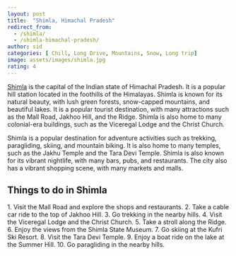 ```yaml
---
layout: post
title:  "Shimla, Himachal Pradesh"
redirect_from:
  - /shimla/
  - /shimla-himachal-pradesh/
author: sid
categories: [ Chill, Long Drive, Mountains, Snow, Long trip]
image: assets/images/shimla.jpg
rating: 4
---
```

[Shimla](https://www.justwravel.com/package/4-Night-5-Days-Shimla-Trip) is the capital of the Indian state of Himachal Pradesh. It is a popular hill station located in the foothills of the Himalayas. Shimla is known for its natural beauty, with lush green forests, snow-capped mountains, and beautiful lakes. It is a popular tourist destination, with many attractions such as the Mall Road, Jakhoo Hill, and the Ridge. Shimla is also home to many colonial-era buildings, such as the Viceregal Lodge and the Christ Church.

Shimla is a popular destination for adventure activities such as trekking, paragliding, skiing, and mountain biking. It is also home to many temples, such as the Jakhu Temple and the Tara Devi Temple. Shimla is also known for its vibrant nightlife, with many bars, pubs, and restaurants. The city also has a vibrant shopping scene, with many markets and malls.

<h2>Things to do in Shimla</h2>
1. Visit the Mall Road and explore the shops and restaurants.
2. Take a cable car ride to the top of Jakhoo Hill.
3. Go trekking in the nearby hills.
4. Visit the Viceregal Lodge and the Christ Church.
5. Take a stroll along the Ridge.
6. Enjoy the views from the Shimla State Museum.
7. Go skiing at the Kufri Ski Resort.
8. Visit the Tara Devi Temple.
9. Enjoy a boat ride on the lake at the Summer Hill.
10. Go paragliding in the nearby hills.


<div class="pa-carousel-widget" style="width:100%; height:480px; display:none;"
  data-link="https://www.justwravel.com/package/4-Night-5-Days-Shimla-Trip"
  data-title="Shimla, Himachal Pradesh"
  data-description="Chill, Long Drive, Mountains, Snow, Long trip"
  data-delay="3">
  <object data="https://lh3.googleusercontent.com/lEC74MVRlYFygtx2yz9BjEeIfhkQSDwiL8K9667FEaHIzWGb-ewXaKRzVDLFdnHIifS5QgYb2G4JauVWM9_cEaZI1-Uub_-5SiuQ041xi0DQ0r4gp_9_VM-SnwpXUfhcKxbUwNRB1T4=w1920-h1080"></object>
  <object data="https://lh3.googleusercontent.com/zdn2Wx2oGGjprYTYbwhLhHGhF5sQDjYS8pnhzox5X_H5PU-9FvGC8BqcIwuczRxf6E7A_L-2Ug0lxQLsoUU1N-HXaegQgvsnmAEjvZM-EfpL6QGbS7z_9kz7SXFLix8_hSANOAm9hGM=w1920-h1080"></object>
  <object data="https://lh3.googleusercontent.com/mRsUAVaQOFTmbPu05SirVCsK-ixP11as5G9tXeRCxzpuwpcLZpzn7649Qp1XOHXY_POetkW-liYI8P1ZaWZ5oVoBtM23lGDBOKA2d3I5ooNTTBYBI6ZewLPH6qWKM-ZZsybN-LJd_U4=w1920-h1080"></object>
  <object data="https://lh3.googleusercontent.com/JyBqQBEB-cirhdGlBzD7NuzyO2N1H1u19JYMI8lZpmuitOT0IVOUO3p4duAOinAW7WqycYhTGURD9_TwtOeFlsLWPiExGtl2RJlObjdl-02xgIlYQB5ZTKX3r_l3m5IaS0Y6KIJ2E7k=w1920-h1080"></object>
  <object data="https://lh3.googleusercontent.com/dKBFUIBg_76ECHKM5MDVpyoYtkcKy5VBUK6UqGerrXeFkhvp1LbE_iWWwYswR_gLoq4094VCd0hbWZKjwvCZf5xG6tLgb0OP5Fq4yBuNw8AfjAciG1pUqwz_t8mSOfQGoRyUH60zLOM=w1920-h1080"></object>
  <object data="https://lh3.googleusercontent.com/b5P_k7EE2rTekcrONjZAQqeVffGrS4Ya2FfGkp8NVqyhPQj53NiDtNtqCZqefW7WWf1UdklbK7M_sdmk59EulbdcnaxQTdY5IiCXDMsirlP45hD8pDIdbrvh7dBOVSE_9low73gD93o=w1920-h1080"></object>
  <object data="https://lh3.googleusercontent.com/TNPaxHPgXl6n_DAXj0SdwdFD-E0gZ3BLc7lyPCLLCipr4tPp1n7wee8sXZsCYUlbkXVjPMzjbl0O8vT1cUwXoDX48hkblghaEbvgkZlwnkXQUolIehI7Sbu36u_W3gsNfM4sUtJ_xqI=w1920-h1080"></object>
  <object data="https://lh3.googleusercontent.com/MyLgEFfckzKlM_3LCzA13QEghS0BjosBrO-5DBfb7zeHD5QvtNOidk20RLcSsZ0HGOeOj2YlY1k3MhT2ZpS1AvcaYuRY7HlPOrN7lub6VlEx7lL2e8uzCFp6rT0QC8CF86NXWGxaw1o=w1920-h1080"></object>
  <object data="https://lh3.googleusercontent.com/bVaBmJeUAm28pIAMIe1-tYZ9tVFQoc377raTuEIibwEsfgdd6NnlPk_V1D2cl1nHz0d13rSe4zJpBCj6x9p4TBtyKIOrTwUPppSplgMHk8pzhgyBDrRavP8j1PZvF6KuXzxh1TlQgpU=w1920-h1080"></object>
  <object data="https://lh3.googleusercontent.com/xl70dYBmkzFf5FKb_TyBshHVsikctirBv7XD4OiDPkJiuNGwNW995daKq9Xf0Yw0Efgqwawoq8ibTBsTGyS3XDyrTdx4M4VMrpM5hnUkDW00Z8kU9TDv-TVN_tkEOMgIql2QisjnAuQ=w1920-h1080"></object>
  <object data="https://lh3.googleusercontent.com/5oLQe8swp0x_pdZOr-jJrslwmmGlQeLQL4Mt46Gl_gowvDcQYaR4zsGmcSKHDhq8xm9frrX2Zk7CLOX1Z3uf85LizDDSB92c49jSAefVqB3xGFNp9W-ruHbCQZWjbJluvoUeMRpaUgU=w1920-h1080"></object>
  <object data="https://lh3.googleusercontent.com/2YzV9nD26uk1x92FxlBG2ZoSg0V9QXZ7jXJ6FRSBn_inrMNHf4M0x-NjuE-MpFvc_z6M79lU9F8YMzOhTzCr6-vrjh0nEICrxl9lRqHp__WfXR9FIT5WknNm-V-yq39cxbU5tWkRaIs=w1920-h1080"></object>
  <object data="https://lh3.googleusercontent.com/MPn3jwo_pPeJMBNeK0XmHMF8lUOOmwVGq9WSLlgnjcYS3HrzD3XR7q6dWQQIe3PSLGxXc7JLsgBHv5hchihsHhYPE6RveNh1vMzb_AQFJTgGh6m3yD_nCZmIwAz02vAm3XOR6_Nz1Dk=w1920-h1080"></object>
  <object data="https://lh3.googleusercontent.com/1yV_EXPcLFx9903v6Ypi2yHW3a952TQKSEAaAXkBCq_5yElyP7XmLYfAs1kJbFAwNs6Mih0Afl4X9Kxg51SRdHq-lDpQaHTWB7DnlyO1nNo6AhZfF0lujhbmhEZCLGAeqPd9-4ZiXGM=w1920-h1080"></object>
  <object data="https://lh3.googleusercontent.com/LPo1zks-k6k9wTTjsucJIVvJmYtAO8lgCRwl9XqZbpIF5WYuZPV6agtPiUy_vnlkUz1duR2sEntPReqmTi-ROHeidHr7skli_j9aAW3-1B-Wn5QrAjThAHRr_xOziqDubwQSNpAj48U=w1920-h1080"></object>
  <object data="https://lh3.googleusercontent.com/muDJf6QXKjwx6JNGUFNyO-lxf0WzafI--tg90jNh3Vhc0xDUNRzuMzTRWMjDmeTQPmKOCXyyaWsoQJrVyVaM5CcuDrYljDVsh4FDknMv_7yWqmfjkYbEBINrUiR6VzGWpz-mf_MRTIE=w1920-h1080"></object>
  <object data="https://lh3.googleusercontent.com/mRsAJ4QKRxVm2SoOksTyejRDYC2d7uRHc_3XFa93EbkQ-4aZvigBp8o2zmBTKNwql2kZYGVDcE6R1KQs-drWl9jeHMapGUyFzCp7WNG8EXooNCeawMBYKuBw1ZbjoQ7jkaQwNdLjQZw=w1920-h1080"></object>
  <object data="https://lh3.googleusercontent.com/Rgy373p5pF-_mwoUjxqEqZDu3khu6EdmBevRv1uKjjD7T65Jb6CXiNVHrFgUm2WOL-YW0ee9OZStBjKtVvOITOIJ4P5JjyOJcVYyuQUMWjlFfqsDajRY196ZC_MzC-zHIkEKu1VK1E4=w1920-h1080"></object>
  <object data="https://lh3.googleusercontent.com/6KBqe1WDKCuduxf21CUIgb5o4slhd4QqIZB-wCNEX5MCDacNxgYzrTWfH2rKvMopsWtDznpRkYMvoW4JugTVtYFvsgjHXuDKUF0WHU_HxLDhrhEYMI8T5Tc0YYZy2rWdq_RmUIfiJN8=w1920-h1080"></object>
  <object data="https://lh3.googleusercontent.com/gdsjU7Zp9mUGw8_je5fp1L2fcnfsWsqjzAxgzQ_vkxZ1CEIHxrUryZAgeHvSv0uyvFP0llcrBXN1C4R3KjttMPzRi7WH6VCA05xd3QRsDanspErqd1r3Xahgd2YVHgjLRDg3wkscmdA=w1920-h1080"></object>
  <object data="https://lh3.googleusercontent.com/PMk7XPQAyRg6rML5Y9qnbCjFrcM3v5J0rcdZwp9AHzz9z-1LOfA1Zq-sXfDJ1U4CokIjRMEusRvpLSx6YJpmHo_Ft8DDJePcCgjIVP_8dy6N6JGq4iASWK_puGuqSTEOl0-pISwJ950=w1920-h1080"></object>
  <object data="https://lh3.googleusercontent.com/CbFWDoANnI7Xy68JpfNKVl-E-dkT14_tuzjjrRY3Obmh_En7hhEk4w5tRF0QUNPdigKr3DL13wlyLw2h35C_BhVbdoYbCkvjrVl3lbz4Z04hE5c4MjEMjwdX2qUKO3nsmmOHRjqY6zo=w1920-h1080"></object>
  <object data="https://lh3.googleusercontent.com/ChHefQXEjSATM4oBk8SiBhV_0SfLLrTCgc0Hy5-9oO5QtEDLmEcva2QM_RfsSQjCBKnjrGI1OZvDNcwoGJmYsv8jW9IpbsQB57pG94cTpf21zgbNkmUP9jKOz4Hxl2lyAHQjknNJecw=w1920-h1080"></object>
  <object data="https://lh3.googleusercontent.com/ZZtvqa5eh_Dxc6s32DVq-8ZEqQIdF3PG02pqRJQrjn89OdKOc-wFxgPJhGHSFq--V993n36KC1rwoUOshpfaCiEJCTHksczPetwov6qN06fg_oPKyv6FdgWPplJPbLKnNukV59Eb7MU=w1920-h1080"></object>
  <object data="https://lh3.googleusercontent.com/sH1h1PEsmTCoGvYE7003Q86m1SeIC7_FTsPQuUk3XfjCCOmEqIiA6XTQ2t9eDLQisnDt8NE2xvlDqhrYyMtrcrwOfGKgdrbntKCmIg9KmyumpjDx9ZAV-6FareuE8HK0FBcjrV2keG4=w1920-h1080"></object>
  <object data="https://lh3.googleusercontent.com/ZCWukbG5Cb2onE5KVYI2LTeoKtAw2jll6tCQtwfyJdVg5cFgd6Y10JxQS6L_i9iqbZG1D8Ij6SbjFxk_Ds2zVPei4YSVBEpWBKvdPuCwEonJFgXW-Wch4fKiWgZ9zTpfZJV6jjcoHvE=w1920-h1080"></object>
  <object data="https://lh3.googleusercontent.com/ENPbP-OxJM39Z-GZGUPepuCeW3QQIvc0ZJ_mD4CaGT8XBCRisOtyTgZ9RaqmU6CbbkvYM4FIeAKuXBhlRrQhjj7lp8OgMHWQJc3poblkQEmFprnGbLXGNDGoorzgTx2Yqjy1nIZ67zg=w1920-h1080"></object>
  <object data="https://lh3.googleusercontent.com/inGZ7wMKaUmfWArXFHl4JFjeWMeWGtnGvniGeaLRk7NekPXMvPHCQeTXn4l_fLDaUPkgRGRfTSRMSC_MT2Q6tMDD4uxM8ZTbKcAjiY-g3y4e9yE0d7gMyFS9eIfL6XFfjHffFEACekY=w1920-h1080"></object>
  <object data="https://lh3.googleusercontent.com/je6qHBVO-zV350QjK92OVtF7oPEl6MRbktCtLEnkVaWYHso45A-TzGrkDiJZweF2f6tDWvu8rRRTas5b_Sfc7gcNyVvsp0i5sLj8dQwmG_Eq2--BmyqGFYuwZ4f4QTkhlzQtafYaU0M=w1920-h1080"></object>
  <object data="https://lh3.googleusercontent.com/Ws2v4WJyJTMYAkcDECjLncmxW8OrbpK-YD2YuVkNeY2z-sFSNyLQwN3l6aD8cxhjRwLSD2HMX0hGtvDrgEU7OQF4BFP_ZZDF-oRhP_U2ZYiARNd0F8vPWyDneLPRB7OAfrukbhxbDes=w1920-h1080"></object>
  <object data="https://lh3.googleusercontent.com/fTDfyD6IAvzzBYVJH8mBY9O1U4LDW7c5oPa3-fhnac-g7s8JGIT96DgzbC_itvrag-qBofEJfFlTxQDDf38ntzgdOgvRay0SCS08PoJ3Ov4HVg2hnrW5twuhtEZWRLvBcfZJO2-PDvQ=w1920-h1080"></object>
  <object data="https://lh3.googleusercontent.com/nvTYoRpl5znet1Ow6kgBbia7HG8A4JtgQ4pqS2sYtGeIgnv7u-OPHsgTNS8t1huo97988zOhDJEI4VabPIU4RAieo_e_SrwvcEkJvDagYr59TOCqScUOxjY9PljyO5otsi7LMIrexsk=w1920-h1080"></object>
  <object data="https://lh3.googleusercontent.com/-pyCqjx79eZBZX07-kAgYoZce4iprqaQxPP0SVDvXovvtThIAcMj8a4pO06Td2WEujOD-qhQSGm-9CeHwpwL4vbL0LcdkmEl8yU_fK7smrP4UhJlahziBFi1_QsykHyrKNjkuAcYXP4=w1920-h1080"></object>
  <object data="https://lh3.googleusercontent.com/b3JyfPCHfOxzT8gouu5QYiUvkNdICza3hRUCTSZ3_OChmZAdLyCdDOY50khDvEEj4rIPRpAcnRp-6_qcr-sF34FRfXXl-HRkGxVW_FXLRt2_cA2pppgNGD98wMsISJvw42cKZ5aW6t0=w1920-h1080"></object>
</div>
